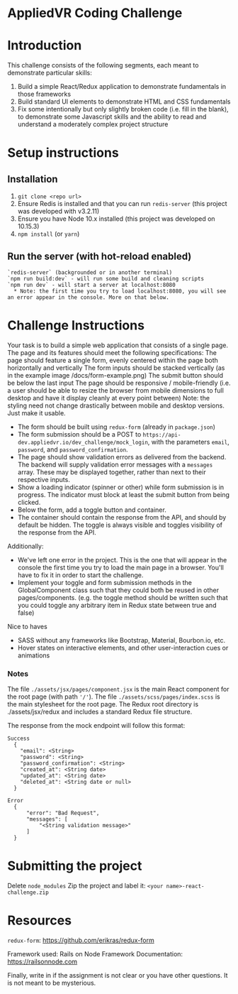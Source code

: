# AppliedVR Coding Challenge

# Introduction

This challenge consists of the following segments, each meant to demonstrate particular skills:
 1. Build a simple React/Redux application to demonstrate fundamentals in those frameworks
 1. Build standard UI elements to demonstrate HTML and CSS fundamentals
 1. Fix some intentionally but only slightly broken code (i.e. fill in the blank), to demonstrate some Javascript skills and the ability to read and understand a moderately complex project structure

# Setup instructions

## Installation

1. `git clone <repo url>`
1. Ensure Redis is installed and that you can run `redis-server` (this project was developed with v3.2.11)
1. Ensure you have Node 10.x installed (this project was developed on 10.15.3)
1. `npm install` (or `yarn`)

## Run the server (with hot-reload enabled)

    `redis-server` (backgrounded or in another terminal)
    `npm run build:dev` - will run some build and cleaning scripts
    `npm run dev` - will start a server at localhost:8080
      * Note: the first time you try to load localhost:8080, you will see an error appear in the console. More on that below.

# Challenge Instructions

Your task is to build a simple web application that consists of a single page. The page and its features should meet the following specifications:
The page should feature a single form, evenly centered within the page both horizontally and vertically
The form inputs should be stacked vertically (as in the example image /docs/form-example.png)
The submit button should be below the last input
The page should be responsive / mobile-friendly (i.e. a user should be able to resize the browser from mobile dimensions to full desktop and have it display cleanly at every point between)
  Note: the styling need not change drastically between mobile and desktop versions. Just make it usable.
- The form should be built using `redux-form` (already in `package.json`)
- The form submission should be a POST to `https://api-dev.appliedvr.io/dev_challenge/mock_login`, with the parameters `email`, `password`, and `password_confirmation`.
- The page should show validation errors as delivered from the backend. The backend will supply validation error messages with a `messages` array. These may be displayed together, rather than next to their respective inputs.
- Show a loading indicator (spinner or other) while form submission is in progress. The indicator must block at least the submit button from being clicked.
- Below the form, add a toggle button and container.
- The container should contain the response from the API, and should by default be hidden. The toggle is always visible and toggles visibility of the response from the API.

Additionally:
- We've left one error in the project. This is the one that will appear in the console the first time you try to load the main page in a browser. You'll have to fix it in order to start the challenge.
- Implement your toggle and form submission methods in the GlobalComponent class such that they could both be reused in other pages/components. (e.g. the toggle method should be written such that you could toggle any arbitrary item in Redux state between true and false)

Nice to haves
- SASS without any frameworks like Bootstrap, Material, Bourbon.io, etc.
- Hover states on interactive elements, and other user-interaction cues or animations

### Notes

The file `./assets/jsx/pages/component.jsx` is the main React component for the root page (with path `'/'`).
The file `./assets/scss/pages/index.scss` is the main stylesheet for the root page.
The Redux root directory is ./assets/jsx/redux and includes a standard Redux file structure.

The response from the mock endpoint will follow this format:
```
Success
  {
    "email": <String>
    "password": <String>
    "password_confirmation": <String>
    "created_at": <String date>
    "updated_at": <String date>
    "deleted_at": <String date or null>
  }

Error
  {
      "error": "Bad Request",
      "messages": [
          "<String validation message>"
      ]
  }
```

# Submitting the project

Delete `node_modules`
Zip the project and label it: `<your name>-react-challenge.zip`

# Resources

`redux-form`: https://github.com/erikras/redux-form  

Framework used: Rails on Node
Framework Documentation: https://railsonnode.com

Finally, write in if the assignment is not clear or you have other questions. It is not meant to be mysterious.
